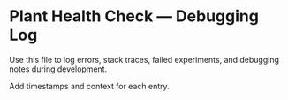 # Plant Health Check — Debugging Log

Use this file to log errors, stack traces, failed experiments, and debugging notes during development.

Add timestamps and context for each entry.
